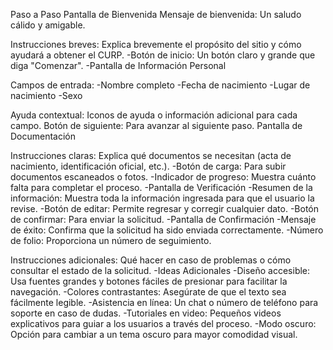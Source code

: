 Paso a Paso
Pantalla de Bienvenida
Mensaje de bienvenida: Un saludo cálido y amigable.

Instrucciones breves: Explica brevemente el propósito del sitio y cómo ayudará a obtener el CURP.
-Botón de inicio: Un botón claro y grande que diga "Comenzar".
-Pantalla de Información Personal

Campos de entrada:
-Nombre completo
-Fecha de nacimiento
-Lugar de nacimiento
-Sexo

Ayuda contextual: Iconos de ayuda o información adicional para cada campo.
Botón de siguiente: Para avanzar al siguiente paso.
Pantalla de Documentación

Instrucciones claras: Explica qué documentos se necesitan (acta de nacimiento, identificación oficial, etc.).
-Botón de carga: Para subir documentos escaneados o fotos.
-Indicador de progreso: Muestra cuánto falta para completar el proceso.
-Pantalla de Verificación
-Resumen de la información: Muestra toda la información ingresada para que el usuario la revise.
-Botón de editar: Permite regresar y corregir cualquier dato.
-Botón de confirmar: Para enviar la solicitud.
-Pantalla de Confirmación
-Mensaje de éxito: Confirma que la solicitud ha sido enviada correctamente.
-Número de folio: Proporciona un número de seguimiento.

Instrucciones adicionales: Qué hacer en caso de problemas o cómo consultar el estado de la solicitud.
-Ideas Adicionales
-Diseño accesible: Usa fuentes grandes y botones fáciles de presionar para facilitar la navegación.
-Colores contrastantes: Asegúrate de que el texto sea fácilmente legible.
-Asistencia en línea: Un chat o número de teléfono para soporte en caso de dudas.
-Tutoriales en video: Pequeños videos explicativos para guiar a los usuarios a través del proceso.
-Modo oscuro: Opción para cambiar a un tema oscuro para mayor comodidad visual.
